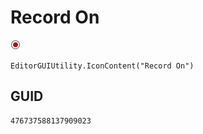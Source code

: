 # Record On
![](/img/Record%20On.png)

``` CSharp
EditorGUIUtility.IconContent("Record On")
```
## GUID
```
476737588137909023
```
